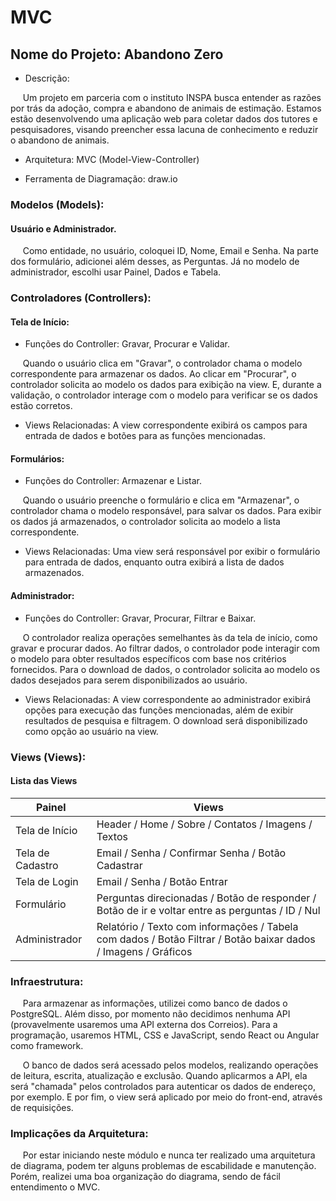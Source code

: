 # MVC

## Nome do Projeto: Abandono Zero

- Descrição:

&nbsp;&nbsp;&nbsp;&nbsp; Um projeto em parceria com o instituto INSPA busca entender as razões por trás da adoção, compra e abandono de animais de estimação. Estamos estão desenvolvendo uma aplicação web para coletar dados dos tutores e pesquisadores, visando preencher essa lacuna de conhecimento e reduzir o abandono de animais.

- Arquitetura: MVC (Model-View-Controller)

- Ferramenta de Diagramação: draw.io

### Modelos (Models):
#### Usuário e Administrador.

&nbsp;&nbsp;&nbsp;&nbsp; Como entidade, no usuário, coloquei ID, Nome, Email e Senha. Na parte dos formulário, adicionei além desses, as Perguntas. Já no modelo de administrador, escolhi usar Painel, Dados e Tabela.

### Controladores (Controllers):
#### Tela de Início:
- Funções do Controller: Gravar, Procurar e Validar.

&nbsp;&nbsp;&nbsp;&nbsp; Quando o usuário clica em "Gravar", o controlador chama o modelo correspondente para armazenar os dados. Ao clicar em "Procurar", o controlador solicita ao modelo os dados para exibição na view. E, durante a validação, o controlador interage com o modelo para verificar se os dados estão corretos.

- Views Relacionadas: A view correspondente exibirá os campos para entrada de dados e botões para as funções mencionadas.

#### Formulários:
- Funções do Controller: Armazenar e Listar.

&nbsp;&nbsp;&nbsp;&nbsp; Quando o usuário preenche o formulário e clica em "Armazenar", o controlador chama o modelo responsável, para salvar os dados. Para exibir os dados já armazenados, o controlador solicita ao modelo a lista correspondente.

- Views Relacionadas: Uma view será responsável por exibir o formulário para entrada de dados, enquanto outra exibirá a lista de dados armazenados.

#### Administrador:
- Funções do Controller: Gravar, Procurar, Filtrar e Baixar.

&nbsp;&nbsp;&nbsp;&nbsp; O controlador realiza operações semelhantes às da tela de início, como gravar e procurar dados. Ao filtrar dados, o controlador pode interagir com o modelo para obter resultados específicos com base nos critérios fornecidos. Para o download de dados, o controlador solicita ao modelo os dados desejados para serem disponibilizados ao usuário.

- Views Relacionadas: A view correspondente ao administrador exibirá opções para execução das funções mencionadas, além de exibir resultados de pesquisa e filtragem. O download será disponibilizado como opção ao usuário na view.

### Views (Views):
#### Lista das Views
Painel | Views 
--- | ---
Tela de Início | Header / Home / Sobre / Contatos / Imagens / Textos
Tela de Cadastro | Email / Senha / Confirmar Senha / Botão Cadastrar
Tela de Login | Email / Senha / Botão Entrar
Formulário | Perguntas direcionadas / Botão de responder / Botão de ir e voltar entre as perguntas / ID / Nul
Administrador | Relatório / Texto com informações / Tabela com dados / Botão Filtrar / Botão baixar dados / Imagens / Gráficos

### Infraestrutura:
&nbsp;&nbsp;&nbsp;&nbsp; Para armazenar as informações, utilizei como banco de dados o PostgreSQL. Além disso, por momento não decidimos nenhuma API (provavelmente usaremos uma API externa dos Correios). Para a programação, usaremos HTML, CSS e JavaScript, sendo React ou Angular como framework.

&nbsp;&nbsp;&nbsp;&nbsp; O banco de dados será acessado pelos modelos, realizando operações de leitura, escrita, atualização e exclusão. Quando aplicarmos a API, ela será "chamada" pelos controlados para autenticar os dados de endereço, por exemplo. E por fim, o view será aplicado por meio do front-end, através de requisições.

### Implicações da Arquitetura:
&nbsp;&nbsp;&nbsp;&nbsp; Por estar iniciando neste módulo e nunca ter realizado uma arquitetura de diagrama, podem ter alguns problemas de escabilidade e manutenção. Porém, realizei uma boa organização do diagrama, sendo de fácil entendimento o MVC. 
